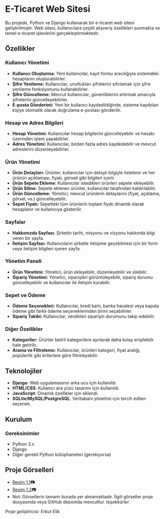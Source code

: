 # E-Ticaret Web Sitesi

Bu projede, Python ve Django kullanarak bir e-ticaret web sitesi geliştirilmiştir. Web sitesi, kullanıcılara çeşitli alışveriş özellikleri sunmakta ve temel e-ticaret işlevlerini gerçekleştirmektedir.

## Özellikler

### Kullanıcı Yönetimi
- **Kullanıcı Oluşturma:** Yeni kullanıcılar, kayıt formu aracılığıyla sistemdeki hesaplarını oluşturabilirler.
- **Şifre Yenileme:** Kullanıcılar, unuttukları şifrelerini sıfırlamak için şifre yenileme fonksiyonunu kullanabilirler.
- **Şifre Güncelleme:** Mevcut kullanıcılar, güvenliklerini artırmak amacıyla şifrelerini güncelleyebilirler.
- **E-posta Gönderimi:** Yeni bir kullanıcı kaydedildiğinde, sisteme kaydolan kişiye otomatik olarak doğrulama e-postası gönderilir.

### Hesap ve Adres Bilgileri
- **Hesap Yönetimi:** Kullanıcılar hesap bilgilerini güncelleyebilir ve hesabı üzerinden işlem yapabilirler.
- **Adres Yönetimi:** Kullanıcılar, birden fazla adres kaydedebilir ve mevcut adreslerini düzenleyebilirler.

### Ürün Yönetimi
- **Ürün Detayları:** Ürünler, kullanıcılar için detaylı bilgiyle listelenir ve her ürünün açıklaması, fiyatı, görseli gibi bilgileri içerir.
- **Ürün Sepete Ekleme:** Kullanıcılar istedikleri ürünleri sepete ekleyebilir.
- **Ürün Silme:** Sepete eklenen ürünler, kullanıcılar tarafından kaldırılabilir.
- **Ürün Güncelleme:** Yönetici, mevcut ürünlerin detaylarını (fiyat, açıklama, görsel, vs.) güncelleyebilir.
- **Sepet Fiyatı:** Sepetteki tüm ürünlerin toplam fiyatı dinamik olarak hesaplanır ve kullanıcıya gösterilir.

### Sayfalar
- **Hakkımızda Sayfası:** Şirketin tarihi, misyonu ve vizyonu hakkında bilgi veren bir sayfa.
- **İletişim Sayfası:** Kullanıcıların şirketle iletişime geçebilmesi için bir form veya iletişim bilgileri içeren sayfa.

### Yönetim Paneli
- **Ürün Yönetimi:** Yönetici, ürün ekleyebilir, düzenleyebilir ve silebilir.
- **Sipariş Yönetimi:** Yönetici, siparişleri görüntüleyebilir, sipariş durumu güncelleyebilir ve kullanıcılar ile iletişim kurabilir.

### Sepet ve Ödeme
- **Ödeme Seçenekleri:** Kullanıcılar, kredi kartı, banka havalesi veya kapıda ödeme gibi farklı ödeme seçeneklerinden birini seçebilirler.
- **Sipariş Takibi:** Kullanıcılar, verdikleri siparişin durumunu takip edebilir.

### Diğer Özellikler
- **Kategoriler:** Ürünler belirli kategorilere ayrılarak daha kolay erişilebilir hale getirilir.
- **Arama ve Filtreleme:** Kullanıcılar, ürünleri kategori, fiyat aralığı, popülerlik gibi kriterlere göre filtreleyebilir.

## Teknolojiler
- **Django**: Web uygulamasının arka ucu için kullanıldı.
- **HTML/CSS**: Kullanıcı ara yüzü tasarımı için kullanıldı.
- **JavaScript**: Dinamik özellikler için eklendi.
- **SQLite/MySQL/PostgreSQL**: Veritabanı yönetimi için tercih edilen seçenek.

## Kurulum

### Gereksinimler
- Python 3.x
- Django
- Diğer gerekli Python kütüphaneleri (gerekiyorsa)

## Proje Görselleri
- [Resim 1.1](https://github.com/user-attachments/assets/3c8e57e2-21f6-4b8c-b87a-77ca93579523)📷
- [Resim 1.2](https://github.com/user-attachments/assets/e9dfe38b-d63d-43f1-8cee-6c3579247878)📷
- Not: Görsellerin tamamı burada yer almamaktadır. İlgili görseller proje dosyasında veya GitHub depomda mevcuttur. *teşekkürler*.

*Proje geliştiricisi: Erkut Elik*
